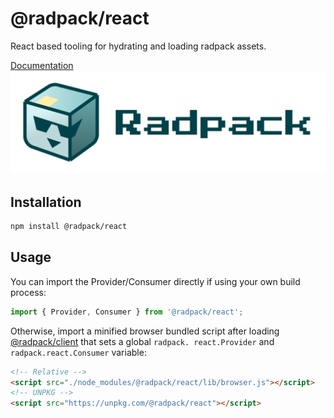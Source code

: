 # @radpack/react
React based tooling for hydrating and loading radpack assets.

[Documentation](https://godaddy.github.io/radpack)
![Logo](../../docs/static/radpack-logo.svg)


## Installation
```sh
npm install @radpack/react
```


## Usage
You can import the Provider/Consumer directly if using your own build process:
```js
import { Provider, Consumer } from '@radpack/react';
```

Otherwise, import a minified browser bundled script after loading [@radpack/client] that sets a global `radpack.
react.Provider` and `radpack.react.Consumer` variable:
```html
<!-- Relative -->
<script src="./node_modules/@radpack/react/lib/browser.js"></script>
<!-- UNPKG -->
<script src="https://unpkg.com/@radpack/react"></script>
```

[@radpack/client]: ../client/
